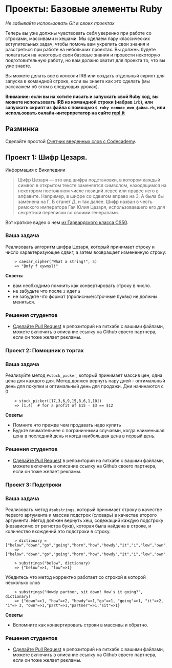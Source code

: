# Проекты: Базовые элементы Ruby
<!-- *Estimated Time: 3-5 hrs* -->

*Не забывайте использовать Git в своих проектах*

Теперь вы уже должны чувствовать себя уверенно при работе со строками, массивами и хешами. Мы сделаем пару классических вступительных задач, чтобы помочь вам укрепить свои знания и разогреться при работе на небольших проектах. Вы должны будете полагаться на некоторые свои базовые знания и провести некоторую подготовительную работу, но вам должно хватит для проекта то, что вы уже знаете.

Вы можете делать все в консоли IRB или создать отдельный скрипт для запуска в командной строке, если вы знаете как это сделать (мы расскажем об этом в следующих уроках).

**Внимание: если вы на хотите писать и запускать свой Ruby код, вы можете использовать IRB из командной строки (набрав `irb`), или запускать скрипт из файла с помощью
`$ ruby полное_имя_файла.rb`, или использовать онлайн-интерпретатор на сайте [repl.it](http://repl.it/languages/Ruby)**

## Разминка

Сделайте простой [Счетчик введенных слов с Codecademy](http://www.codecademy.com/courses/ruby-beginner-en-693PD/0/1).

## Проект 1: Шифр Цезаря.

Информация с Википедиии

> Шифр Цезаря — это вид шифра подстановки, в котором каждый символ в открытом тексте заменяется символом, находящимся на некотором постоянном числе позиций левее или правее него в алфавите. Например, в шифре со сдвигом вправо на 3, А была бы заменена на Г, Б станет Д, и так далее. Шифр назван в честь римского императора Гая Юлия Цезаря, использовавшего его для секретной переписки со своими генералами.

Вот краткое видео о нем [из Гарвардского класса CS50](http://cs50.tv/2012/fall/shorts/caesar_cipher/caesar_cipher-720p.mp4).

### Ваша задача

Реализовать алгоритм шифра Цезаря, который принимает строку и число характеризующее сдвиг, а затем возвращает измененную строку:

```language-bash
    > caesar_cipher("What a string!", 5)
    => "Bmfy f xywnsl!"
```

**Советы**

* вам необходимо помнить как конвертировать строку в число.
* не забудьте что после `z` идет `a`
* не забудьте что формат (прописные/строчные буквы) не должны меняться.

### Решения студентов

* [Сделайте Pull Request](http://github.com/codenamecrud/curriculum/blob/master/contributing.md) в репозиторий на гитхабе с вашими файлами, можете включить в описание ссылку на Github своего партнера, если он тоже желает рекламы.

### Проект 2: Помошник в торгах

### Ваша задача

Реализуйте метод `#stock_picker`, который принимает массив цен, одна цена для каждого дня. Метод должен вернуть пару дней - оптимальный день для покупки и оптимальный день для продажи. Дни начинаются с 0

```language-bash
    > stock_picker([17,3,6,9,15,8,6,1,10])
    => [1,4]  # for a profit of $15 - $3 == $12
```

**Советы**

* Помните что прежде чем продавать надо купить
* Будьте внимательнее с пограничными случаями, когда наименьшая цена в последний день и когда наибольшая цена в первый день.

### Решения студентов

* [Сделайте Pull Request](http://github.com/codenamecrud/curriculum/blob/master/contributing.md) в репозиторий на гитхабе с вашими файлами, можете включить в описание ссылку на Github своего партнера, если он тоже желает рекламы.

### Проект 3: Подстроки

### Ваша задача

Реализовать метод `#substrings`, который принимает строку в качестве первого аргумента и массив подстрок (словарь) в качестве второго аргумента. Метод должен вернуть хеш, содежащий каждую подстроку (независимо от регистра букв), которая была найдена в строке, и количество вхождений это подстроки в строку.

```language-bash
    > dictionary = ["below","down","go","going","horn","how","howdy","it","i","low","own","part","partner","sit"]
    => ["below","down","go","going","horn","how","howdy","it","i","low","own","part","partner","sit"]

    > substrings("below", dictionary)
    => {"below"=>1, "low"=>1}
```

Убедитесь что метод корректно работает со строкой в которой несколько слов

```language-bash
    > substrings("Howdy partner, sit down! How's it going?", dictionary)
    => {"down"=>1, "how"=>2, "howdy"=>1,"go"=>1, "going"=>1, "it"=>2, "i"=> 3, "own"=>1,"part"=>1,"partner"=>1,"sit"=>1}
```

**Советы**

* Вспомните как конвертировать строки в массивы и обратно.

### Решения студентов

* [Сделайте Pull Request](http://github.com/codenamecrud/curriculum/blob/master/contributing.md) в репозиторий на гитхабе с вашими файлами, можете включить в описание ссылку на Github своего партнера, если он тоже желает рекламы.
